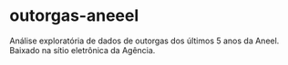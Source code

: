 # outorgas-aneeel

Análise exploratória de dados de outorgas dos últimos 5 anos da Aneel.
Baixado na sítio eletrônica da Agência.